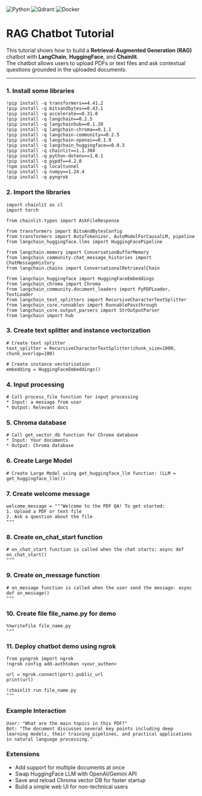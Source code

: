 ![Python](https://img.shields.io/badge/Python-3.10-blue?logo=python)
![Qdrant](https://img.shields.io/badge/VectorDB-Qdrant-orange?logo=qdrant)
![Docker](https://img.shields.io/badge/Docker-ready-blue?logo=docker)

# RAG Chatbot Tutorial

This tutorial shows how to build a **Retrieval-Augmented Generation (RAG)** chatbot with **LangChain**, **HuggingFace**, and **Chainlit**.  
The chatbot allows users to upload PDFs or text files and ask contextual questions grounded in the uploaded documents.

---

### 1. Install some libraries

```
!pip install -q transformers==4.41.2
!pip install -q bitsandbytes==0.43.1
!pip install -q accelerate==0.31.0
!pip install -q langchain==0.2.5
!pip install -q langchainhub==0.1.20
!pip install -q langchain-chroma==0.1.1
!pip install -q langchain-community==0.2.5
!pip install -q langchain-openai==0.1.9
!pip install -q langchain_huggingface==0.0.3
!pip install -q chainlit==1.1.304
!pip install -q python-dotenv==1.0.1
!pip install -q pypdf==4.2.0
!npm install -g localtunnel
!pip install -q numpy==1.24.4
!pip install -q pyngrok
```

### 2. Import the libraries

```
import chainlit as cl
import torch

from chainlit.types import AskFileResponse

from transformers import BitsAndBytesConfig
from transformers import AutoTokenizer, AutoModelForCausalLM, pipeline
from langchain_huggingface.llms import HuggingFacePipeline

from langchain.memory import ConversationBufferMemory
from langchain_community.chat_message_histories import ChatMessageHistory
from langchain.chains import ConversationalRetrievalChain

from langchain_huggingface import HuggingFaceEmbeddings
from langchain_chroma import Chroma
from langchain_community.document_loaders import PyPDFLoader, TextLoader
from langchain_text_splitters import RecursiveCharacterTextSplitter
from langchain_core.runnables import RunnablePassthrough
from langchain_core.output_parsers import StrOutputParser
from langchain import hub
```

### 3. Create text splitter and instance vectorization

```
# Create text splitter
text_splitter = RecursiveCharacterTextSplitter(chunk_size=1000, chunk_overlap=100)

# Create instance vectorization
embedding = HuggingFaceEmbeddings()
```

### 4. Input processing

```
# Call process_file function for input processing
* Input: a message from user
* Output: Relevant docs 
```
### 5. Chroma database

```
# Call get_vector_db function for Chroma database
* Input: Your documents 
* Output: Chroma database 
```
### 6. Create Large Model

```
# Create Large Model using get_huggingface_llm function: (LLM = get_huggingface_llm())
```

### 7. Create welcome message

```
welcome_message = """Welcome to the PDF QA! To get started:
1. Upload a PDF or text file
2. Ask a question about the file
"""
```

### 8. Create on_chat_start function

```
# on_chat_start function is called when the chat starts: async def on_chat_start()
"""
```

### 9. Create on_message function

```
# on_message function is called when the user send the message: async def on_message()
"""
```

### 10. Create file file_name.py for demo

```
%%writefile file_name.py
"""
```

### 11. Deploy chatbot demo using ngrok

```
from pyngrok import ngrok
!ngrok config add-authtoken <your_authen>

url = ngrok.connect(port).public_url
print(url)

!chainlit run file_name.py
"""
```

### Example Interaction
```
User: "What are the main topics in this PDF?"
Bot: "The document discusses several key points including deep learning models, their training pipelines, and practical applications in natural language processing."
```

### Extensions
- Add support for multiple documents at once
- Swap HuggingFace LLM with OpenAI/Gemini API
- Save and reload Chroma vector DB for faster startup
- Build a simple web UI for non-technical users